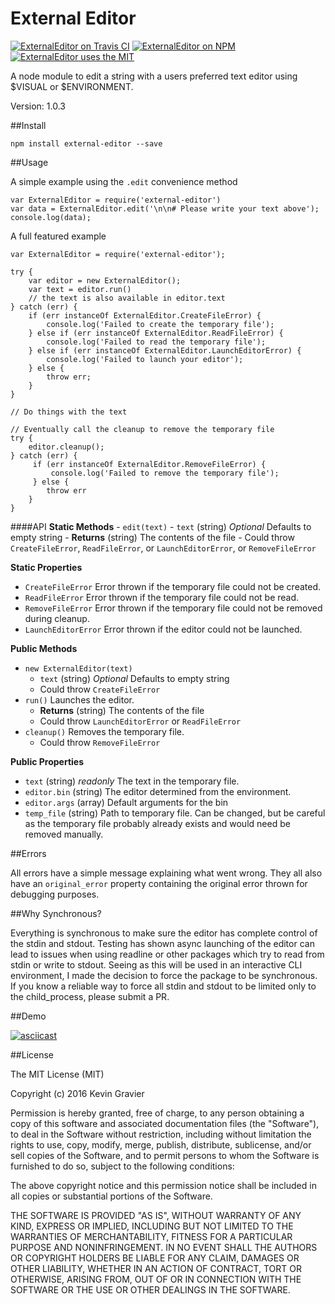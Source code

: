 # External Editor

[![ExternalEditor on Travis CI](https://img.shields.io/travis/mrkmg/node-external-editor.svg?style=flat-square)](https://travis-ci.org/mrkmg/node-external-editor/branches)
[![ExternalEditor on NPM](https://img.shields.io/npm/v/external-editor.svg?style=flat-square)](https://www.npmjs.com/package/external-editor)
[![ExternalEditor uses the MIT](https://img.shields.io/npm/l/external-editor.svg?style=flat-square)](https://opensource.org/licenses/MIT)


A node module to edit a string with a users preferred text editor using $VISUAL or $ENVIRONMENT.

Version: 1.0.3

##Install

`npm install external-editor --save`

##Usage

A simple example using the `.edit` convenience method

    var ExternalEditor = require('external-editor')
    var data = ExternalEditor.edit('\n\n# Please write your text above');
    console.log(data);

A full featured example

    var ExternalEditor = require('external-editor');
    
    try {
        var editor = new ExternalEditor();
        var text = editor.run()
        // the text is also available in editor.text
    } catch (err) {
        if (err instanceOf ExternalEditor.CreateFileError) {
            console.log('Failed to create the temporary file');
        } else if (err instanceOf ExternalEditor.ReadFileError) {
            console.log('Failed to read the temporary file');
        } else if (err instanceOf ExternalEditor.LaunchEditorError) {
            console.log('Failed to launch your editor');
        } else {
            throw err;
        }
    }
    
    // Do things with the text
    
    // Eventually call the cleanup to remove the temporary file
    try {
        editor.cleanup();   
    } catch (err) {
         if (err instanceOf ExternalEditor.RemoveFileError) {
             console.log('Failed to remove the temporary file');
         } else {
            throw err
        }
    }
    
    
####API
**Static Methods**
    - `edit(text)`
        - `text` (string) *Optional* Defaults to empty string
        - **Returns** (string) The contents of the file
        - Could throw `CreateFileError`, `ReadFileError`, or `LaunchEditorError`, or `RemoveFileError`

**Static Properties**
- `CreateFileError` Error thrown if the temporary file could not be created. 
- `ReadFileError` Error thrown if the temporary file could not be read.
- `RemoveFileError` Error thrown if the temporary file could not be removed during cleanup.
- `LaunchEditorError` Error thrown if the editor could not be launched.

**Public Methods**
- `new ExternalEditor(text)`
    - `text` (string) *Optional* Defaults to empty string
    - Could throw `CreateFileError`
- `run()` Launches the editor.
    - **Returns** (string) The contents of the file
    - Could throw `LaunchEditorError` or `ReadFileError` 
- `cleanup()`  Removes the temporary file.
    - Could throw `RemoveFileError`
    
**Public Properties**
- `text` (string) *readonly* The text in the temporary file.
- `editor.bin` (string) The editor determined from the environment.
- `editor.args` (array) Default arguments for the bin
- `temp_file` (string) Path to temporary file. Can be changed, but be careful as the temporary file probably already 
    exists and would need be removed manually.
    
##Errors

All errors have a simple message explaining what went wrong. They all also have an `original_error` property containing
the original error thrown for debugging purposes.
    
##Why Synchronous?
 
Everything is synchronous to make sure the editor has complete control of the stdin and stdout. Testing has shown 
async launching of the editor can lead to issues when using readline or other packages which try to read from stdin or 
write to stdout. Seeing as this will be used in an interactive CLI environment, I made the decision to force the package
to be synchronous. If you know a reliable way to force all stdin and stdout to be limited only to the child_process,
please submit a PR.

##Demo

[![asciicast](https://asciinema.org/a/a1qh9lypbe65mj0ivfuoslz2s.png)](https://asciinema.org/a/a1qh9lypbe65mj0ivfuoslz2s)
    
##License

The MIT License (MIT)

Copyright (c) 2016 Kevin Gravier

Permission is hereby granted, free of charge, to any person obtaining a copy
of this software and associated documentation files (the "Software"), to deal
in the Software without restriction, including without limitation the rights
to use, copy, modify, merge, publish, distribute, sublicense, and/or sell
copies of the Software, and to permit persons to whom the Software is
furnished to do so, subject to the following conditions:

The above copyright notice and this permission notice shall be included in all
copies or substantial portions of the Software.

THE SOFTWARE IS PROVIDED "AS IS", WITHOUT WARRANTY OF ANY KIND, EXPRESS OR
IMPLIED, INCLUDING BUT NOT LIMITED TO THE WARRANTIES OF MERCHANTABILITY,
FITNESS FOR A PARTICULAR PURPOSE AND NONINFRINGEMENT. IN NO EVENT SHALL THE
AUTHORS OR COPYRIGHT HOLDERS BE LIABLE FOR ANY CLAIM, DAMAGES OR OTHER
LIABILITY, WHETHER IN AN ACTION OF CONTRACT, TORT OR OTHERWISE, ARISING FROM,
OUT OF OR IN CONNECTION WITH THE SOFTWARE OR THE USE OR OTHER DEALINGS IN THE
SOFTWARE.
